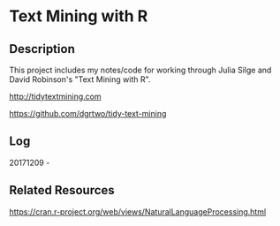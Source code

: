 Text Mining with R
================

Description
-----------

This project includes my notes/code for working through Julia Silge and David Robinson's "Text Mining with R".

<http://tidytextmining.com>

<https://github.com/dgrtwo/tidy-text-mining>

Log
---

20171209 -

Related Resources
-----------------

<https://cran.r-project.org/web/views/NaturalLanguageProcessing.html>
